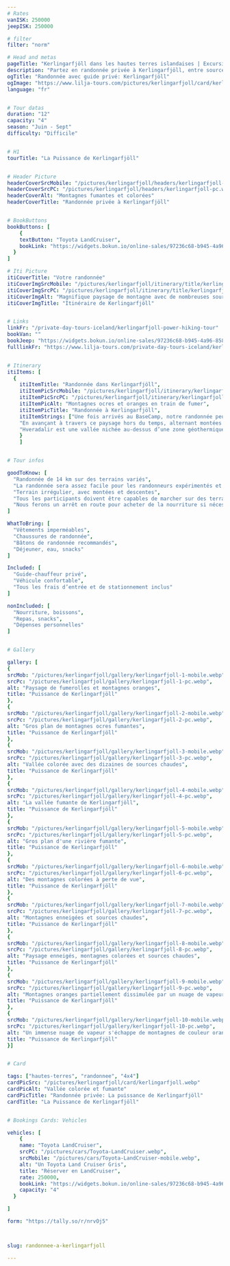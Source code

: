 ```yaml
---
# Rates
vanISK: 250000
jeepISK: 250000

# filter
filter: "norm"

# Head and metas
pageTitle: "Kerlingarfjöll dans les hautes terres islandaises | Excursions d'exception "
description: "Partez en randonnée privée à Kerlingarfjöll, entre sources chaudes fumantes, montagnes orangées et vues glaciaires pour une aventure islandaise unique."
ogTitle: "Randonnée avec guide privé: Kerlingarfjöll"
ogImage: "https://www.lilja-tours.com/pictures/kerlingarfjoll/card/kerlingarfjoll.webp"
language: "fr"


# Tour datas
duration: "12"
capacity: "4"
season: "Juin - Sept"
difficulty: "Difficile"


# H1
tourTitle: "La Puissance de Kerlingarfjöll"


# Header Picture
headerCoverSrcMobile: "/pictures/kerlingarfjoll/headers/kerlingarfjoll-mobile.webp"
headerCoverSrcPC: "/pictures/kerlingarfjoll/headers/kerlingarfjoll-pc.webp"
headerCoverAlt: "Montagnes fumantes et colorées"
headerCoverTitle: "Randonnée privée à Kerlingarfjöll"


# BookButtons
bookButtons: [
    {
    textButton: "Toyota LandCruiser",
    bookLink: "https://widgets.bokun.io/online-sales/97236c68-b945-4a96-8587-660bdc4c45fd/experience-calendar/895721"
  }
]

# Iti Picture
itiCoverTitle: "Votre randonnée"
itiCoverImgSrcMobile: "/pictures/kerlingarfjoll/itinerary/title/kerlingarfjoll-mobile.webp"
itiCoverImgSrcPC: "/pictures/kerlingarfjoll/itinerary/title/kerlingarfjoll-pc.webp"
itiCoverImgAlt: "Magnifique paysage de montagne avec de nombreuses sources chaudes"
itiCoverImgTitle: "Itinéraire de Kerlingarfjöll"


# Links
linkFr: "/private-day-tours-iceland/kerlingarfjoll-power-hiking-tour"
bookVan: ""
bookJeep: "https://widgets.bokun.io/online-sales/97236c68-b945-4a96-8587-660bdc4c45fd/experience-calendar/895721"
fulllinkFr: "https://www.lilja-tours.com/private-day-tours-iceland/kerlingarfjoll-power-hiking-tour"


# Itinerary
itiItems: [
  { 
    itiItemTitle: "Randonnée dans Kerlingarfjöll",
    itiItemPicSrcMobile: "/pictures/kerlingarfjoll/itinerary/kerlingarfjoll-mobile.webp",
    itiItemPicSrcPC: "/pictures/kerlingarfjoll/itinerary/kerlingarfjoll-pc.webp",
    itiItemPicAlt: "Montagnes ocres et oranges en train de fumer",
    itiItemPicTitle: "Randonnée à Kerlingarfjöll",
    itiItemStrings: ["Une fois arrivés au BaseCamp, notre randonnée peut commencer. Dès les premiers pas, nous traverserons un désert spectaculaire, encadré par deux immenses glaciers : <strong>Langjökull</strong> et <strong>Hofsjökull</strong>. Ici, l’immensité règne en maître. Sur un jour dégagé, le regard s’étend sur des dizaines de kilomètres dans toutes les directions, sans aucun signe de civilisation, offrant une véritable sensation d’isolement et de liberté.",
    "En avançant à travers ce paysage hors du temps, alternant montées et descentes, nous nous approcherons progressivement de notre destination : <strong>Hveradalir</strong>. Ce site unique semble tout droit sorti d’une autre planète. Une fois sur place, nous continuerons l’exploration à travers un sentier en boucle, dévoilant des panoramas toujours plus fascinants.",
    "Hveradalir est une vallée nichée au-dessus d’une zone géothermique active. Partout, des sources chaudes et des fumerolles jaillissent entre des montagnes aux teintes orange et brunes, créant un spectacle naturel à couper le souffle. Même en plein été, des plaques de neige persistent au sommet des montagnes, contrastant avec la chaleur qui s’échappe du sol."]
    }
    ]


# Tour infos

goodToKnow: [
  "Randonnée de 14 km sur des terrains variés",
  "La randonnée sera assez facile pour les randonneurs expérimentés et difficile pour les autres.",
  "Terrain irrégulier, avec montées et descentes",
  "Tous les participants doivent être capables de marcher sur des terrains variés pendant cinq à six heures",
  "Nous ferons un arrêt en route pour acheter de la nourriture si nécessaire."
]

WhatToBring: [
  "Vêtements imperméables",
  "Chaussures de randonnée",
  "Bâtons de randonnée recommandés",
  "Déjeuner, eau, snacks"
]

Included: [
  "Guide-chauffeur privé",
  "Véhicule confortable",
  "Tous les frais d’entrée et de stationnement inclus"
]

nonIncluded: [
  "Nourriture, boissons",
  "Repas, snacks",
  "Dépenses personnelles"
]


# Gallery

gallery: [
{
srcMob: "/pictures/kerlingarfjoll/gallery/kerlingarfjoll-1-mobile.webp",
srcPc: "/pictures/kerlingarfjoll/gallery/kerlingarfjoll-1-pc.webp",
alt: "Paysage de fumerolles et montagnes oranges",
title: "Puissance de Kerlingarfjöll"
},    
{
srcMob: "/pictures/kerlingarfjoll/gallery/kerlingarfjoll-2-mobile.webp",
srcPc: "/pictures/kerlingarfjoll/gallery/kerlingarfjoll-2-pc.webp",
alt: "Gros plan de montagnes ocres fumantes",
title: "Puissance de Kerlingarfjöll"
},    
{
srcMob: "/pictures/kerlingarfjoll/gallery/kerlingarfjoll-3-mobile.webp",
srcPc: "/pictures/kerlingarfjoll/gallery/kerlingarfjoll-3-pc.webp",
alt: "Vallée colorée avec des dizaines de sources chaudes",
title: "Puissance de Kerlingarfjöll"
},  
{
srcMob: "/pictures/kerlingarfjoll/gallery/kerlingarfjoll-4-mobile.webp",
srcPc: "/pictures/kerlingarfjoll/gallery/kerlingarfjoll-4-pc.webp",
alt: "La vallée fumante de Kerlingarfjöll",
title: "Puissance de Kerlingarfjöll"
},  
{
srcMob: "/pictures/kerlingarfjoll/gallery/kerlingarfjoll-5-mobile.webp",
srcPc: "/pictures/kerlingarfjoll/gallery/kerlingarfjoll-5-pc.webp",
alt: "Gros plan d'une rivière fumante",
title: "Puissance de Kerlingarfjöll"
},   
{
srcMob: "/pictures/kerlingarfjoll/gallery/kerlingarfjoll-6-mobile.webp",
srcPc: "/pictures/kerlingarfjoll/gallery/kerlingarfjoll-6-pc.webp",
alt: "Des montagnes colorées à perte de vue",
title: "Puissance de Kerlingarfjöll"
},    
{
srcMob: "/pictures/kerlingarfjoll/gallery/kerlingarfjoll-7-mobile.webp",
srcPc: "/pictures/kerlingarfjoll/gallery/kerlingarfjoll-7-pc.webp",
alt: "Montagnes enneigées et sources chaudes",
title: "Puissance de Kerlingarfjöll"
},  
{
srcMob: "/pictures/kerlingarfjoll/gallery/kerlingarfjoll-8-mobile.webp",
srcPc: "/pictures/kerlingarfjoll/gallery/kerlingarfjoll-8-pc.webp",
alt: "Paysage enneigés, montagnes colorées et sources chaudes",
title: "Puissance de Kerlingarfjöll"
},  
{
srcMob: "/pictures/kerlingarfjoll/gallery/kerlingarfjoll-9-mobile.webp",
srcPc: "/pictures/kerlingarfjoll/gallery/kerlingarfjoll-9-pc.webp",
alt: "Montagnes oranges partiellement dissimulée par un nuage de vapeur",
title: "Puissance de Kerlingarfjöll"
},  
{
srcMob: "/pictures/kerlingarfjoll/gallery/kerlingarfjoll-10-mobile.webp",
srcPc: "/pictures/kerlingarfjoll/gallery/kerlingarfjoll-10-pc.webp",
alt: "Un immense nuage de vapeur s'échappe de montagnes de couleur orange et ocre",
title: "Puissance de Kerlingarfjöll"
}]


# Card

tags: ["hautes-terres", "randonnee", "4x4"]
cardPicSrc: "/pictures/kerlingarfjoll/card/kerlingarfjoll.webp"
cardPicAlt: "Vallée colorée et fumante"
cardPicTitle: "Randonnée privée: La puissance de Kerlingarfjöll"
cardTitle: "La Puissance de Kerlingarfjöll"


# Bookings Cards: Vehicles

vehicles: [
    {
    name: "Toyota LandCruiser",
    srcPC: "/pictures/cars/Toyota-LandCruiser.webp",
    srcMobile: "/pictures/cars/Toyota-LandCruiser-mobile.webp",
    alt: "Un Toyota Land Cruiser Gris",
    title: "Réserver en LandCruiser",
    rate: 250000,
    bookLink: "https://widgets.bokun.io/online-sales/97236c68-b945-4a96-8587-660bdc4c45fd/experience-calendar/895721",
    capacity: "4"
  }

]

form: "https://tally.so/r/nrvOj5"



slug: randonnee-a-kerlingarfjoll

---
```

